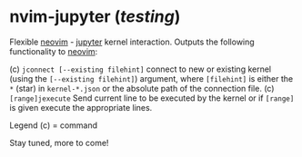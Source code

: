 # nvim-jupyter (_testing_)

Flexible [neovim] - [jupyter] kernel interaction. Outputs the following
functionality to [neovim]:

(c) `jconnect [--existing filehint]`
    connect to new or existing kernel (using the `[--existing filehint]`)
    argument, where `[filehint]` is either the `*` (star) in `kernel-*.json`
    or the absolute path of the connection file.
(c) `[range]jexecute`
    Send current line to be executed by the kernel or if `[range]` is given
    execute the appropriate lines.

Legend (c) = command

Stay tuned, more to come!

[neovim]: http://neovim.io/
[jupyter]: https://jupyter.org/
